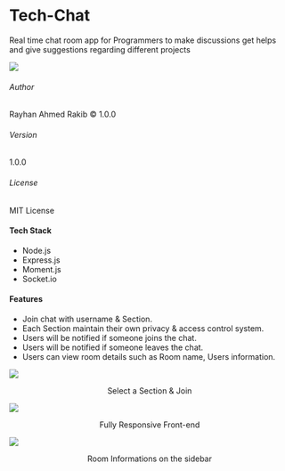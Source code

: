 

# Tech-Chat
Real time chat room app for Programmers to make discussions get helps and give suggestions regarding different projects

![](https://i.ibb.co/yhFNpG5/Screenshot-2021-01-09-002444.png)


###### Author
Rayhan Ahmed Rakib &copy;
1.0.0
###### Version
1.0.0
###### License
MIT License

#### Tech Stack
- Node.js
- Express.js
- Moment.js
- Socket.io

#### Features
- Join chat with username & Section.
- Each Section maintain their own privacy & access control system.
- Users will be notified if someone joins the chat.
- Users will be notified if someone leaves the chat.
- Users can view room details such as Room name, Users information.

![](https://i.ibb.co/QmLMPb0/Screenshot-2021-01-09-002721.png)
<p align=center> Select a Section & Join</p> 

![](https://i.ibb.co/7Wx9StW/Screenshot-2021-01-09-002531.png)
<p align=center> Fully Responsive Front-end</p> 


![](https://i.ibb.co/KhrZQmL/Screenshot-2021-01-09-002148.png)
<p align=center> Room Informations on the sidebar</p> 





